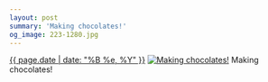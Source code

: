 ```yaml
---
layout: post
summary: 'Making chocolates!'
og_image: 223-1280.jpg
---
```


<p>
  <time><a href="/223">{{ page.date | date: "%B %e, %Y" }}</a></time>
  <a href="/223"><img src="{{ site.assets_url }}/223-640.jpg" srcset="{{ site.assets_url }}/223-1280.jpg 1280w, {{ site.assets_url }}/223-960.jpg 960w, {{ site.assets_url }}/223-640.jpg 640w, {{ site.assets_url }}/223-320.jpg 320w" sizes="(min-width: 700px) 50vw, calc(100vw - 2rem)" alt="Making chocolates!" /></a>
  <span>Making chocolates!</span>
</p>
